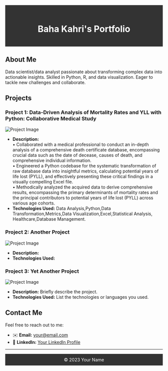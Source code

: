 <div style="background-color: #333; padding: 20px;">
    <h1 align="center" style="color: #fff;">Baha Kahri's Portfolio</h1>
</div>

## About Me

Data scientist/data analyst passionate about transforming complex data into actionable insights. Skilled in Python, R, and data visualization. Eager to tackle new challenges and collaborate.

## Projects

### Project 1: Data-Driven Analysis of Mortality Rates and YLL with Python: Collaborative Medical Study

![Project Image](https://ibb.co/f1C5Mcy) <!-- Replace with your project image URL -->
- **Description:**<br /> • Collaborated with a medical professional to conduct an in-depth analysis of a comprehensive death
certificate database, encompassing crucial data such as the date of decease, causes of death, and
comprehensive individual information.<br />
• Engineered a Python codebase for the systematic transformation of raw database data into insightful
metrics, calculating potential years of life lost (PYLL), and effectively presenting these critical findings in
a visually compelling Excel file.<br />
• Methodically analyzed the acquired data to derive comprehensive results, encompassing the primary
determinants of mortality rates and the principal contributors to potential years of life lost (PYLL) across
various age cohorts.
- **Technologies Used:** Data Analysis,Python,Data Transformation,Metrics,Data Visualization,Excel,Statistical Analysis, Healthcare,Database Management.

### Project 2: Another Project

![Project Image](https://via.placeholder.com/300x200) <!-- Replace with your project image URL -->
- **Description:**
- **Technologies Used:** 

### Project 3: Yet Another Project

![Project Image](https://via.placeholder.com/300x200) <!-- Replace with your project image URL -->
- **Description:** Briefly describe the project.
- **Technologies Used:** List the technologies or languages you used.

## Contact Me

Feel free to reach out to me:

- ✉️ **Email:** [your@email.com](mailto:your@email.com)
- 💼 **LinkedIn:** [Your LinkedIn Profile](https://www.linkedin.com/in/yourprofile/)

---

<div align="center" style="background-color: #333; padding: 10px; color: #fff;">
    &copy; 2023 Your Name
</div>

